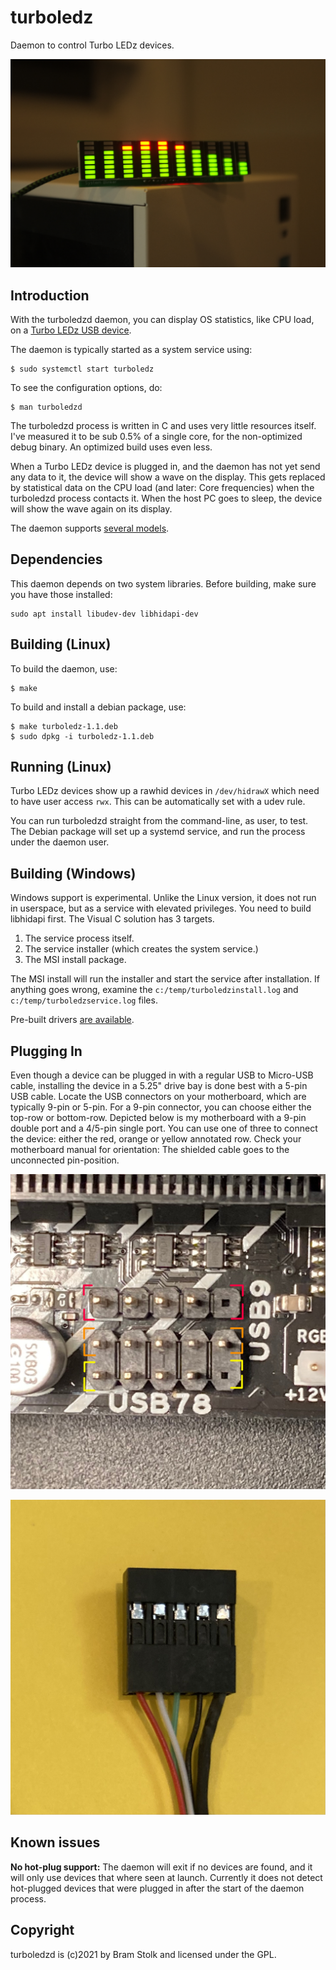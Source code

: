 # turboledz
Daemon to control Turbo LEDz devices.

![model810s](images/model810s.jpeg "model810s")


## Introduction

With the turboledzd daemon, you can display OS statistics, like CPU load, on a [Turbo LEDz USB device](https://www.tindie.com/stores/stolk/).

The daemon is typically started as a system service using:

```
$ sudo systemctl start turboledz
```

To see the configuration options, do:
```
$ man turboledzd
```

The turboledzd process is written in C and uses very little resources itself.
I've measured it to be sub 0.5% of a single core, for the non-optimized debug binary.
An optimized build uses even less.

When a Turbo LEDz device is plugged in, and the daemon has not yet send any data to it, the device will show a wave on the display.
This gets replaced by statistical data on the CPU load (and later: Core frequencies) when the turboledzd process contacts it.
When the host PC goes to sleep, the device will show the wave again on its display.

The daemon supports [several models](https://github.com/stolk/turboledz/blob/main/MODELS.md).

## Dependencies

This daemon depends on two system libraries. Before building, make sure you have those  installed:
```
sudo apt install libudev-dev libhidapi-dev
```

## Building (Linux)

To build the daemon, use:
```
$ make
```

To build and install a debian package, use:
```
$ make turboledz-1.1.deb
$ sudo dpkg -i turboledz-1.1.deb
```

## Running (Linux)

Turbo LEDz devices show up a rawhid devices in `/dev/hidrawX` which need to have user access `rwx`.
This can be automatically set with a udev rule.

You can run turboledzd straight from the command-line, as user, to test.
The Debian package will set up a systemd service, and run the process under the daemon user.

## Building (Windows)

Windows support is experimental.
Unlike the Linux version, it does not run in userspace, but as a service with elevated privileges.
You need to build libhidapi first.
The Visual C solution has 3 targets.

1. The service process itself.
2. The service installer (which creates the system service.)
3. The MSI install package.

The MSI install will run the installer and start the service after installation.
If anything goes wrong, examine the `c:/temp/turboledzinstall.log` and `c:/temp/turboledzservice.log` files.

Pre-built drivers [are available](https://turboledz.com/drivers.html).

## Plugging In

Even though a device can be plugged in with a regular USB to Micro-USB cable, installing the device in a 5.25" drive bay is done best with a 5-pin USB cable.
Locate the USB connectors on your motherboard, which are typically 9-pin or 5-pin.
For a 9-pin connector, you can choose either the top-row or bottom-row.
Depicted below is my motherboard with a 9-pin double port and a 4/5-pin single port.
You can use one of three to connect the device: either the red, orange or yellow annotated row.
Check your motherboard manual for orientation: The shielded cable goes to the unconnected pin-position.

![usbports](images/usbports.jpeg "usbports")

![usbconnector](images/usbconnector.jpeg "usbconnector")


## Known issues

**No hot-plug support:** The daemon will exit if no devices are found, and it will only use devices that where seen at launch. Currently it does not detect hot-plugged devices that were plugged in after the start of the daemon process.

## Copyright

turboledzd is (c)2021 by Bram Stolk and licensed under the GPL.

